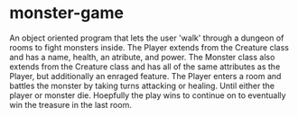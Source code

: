 # monster-game

<para>
  An object oriented program that lets the user 'walk' through a dungeon of rooms to fight monsters inside. The Player extends from the Creature class and has a name, health, an atribute, and power. The Monster class also extends from the Creature class and has all of the same attributes as the Player, but additionally an enraged feature. The Player enters a room and battles the monster by taking turns attacking or healing. Until either the player or monster die. Hoepfully the play wins to continue on to eventually win the treasure in the last room. 
  </para>

